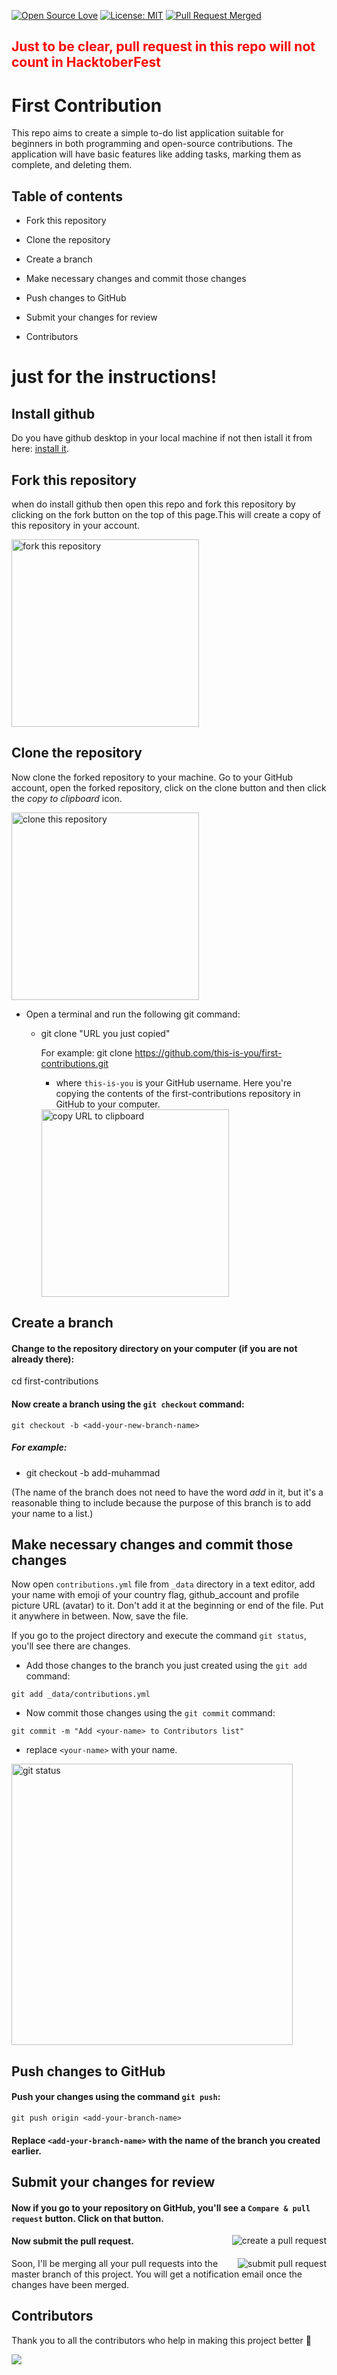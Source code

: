 [![Open Source Love](https://badges.frapsoft.com/os/v1/open-source.svg?v=103)](https://github.com/ellerbrock/open-source-badges/)
[![License: MIT](https://img.shields.io/badge/License-MIT-green.svg)](https://opensource.org/licenses/MIT)
[![Pull Request Merged](https://img.shields.io/github/issues-pr-closed/devncode/first-contributions)](https://github.com/devncode/first-contributions/pulls)

<h2 style="color: red">Just to be clear, pull request in this repo will not count in HacktoberFest</h2>

# First Contribution

This repo aims to create a simple to-do list application suitable for beginners in both programming and open-source contributions. The application will have basic features like adding tasks, marking them as complete, and deleting them.

## Table of contents

- Fork this repository

- Clone the repository

- Create a branch

- Make necessary changes and commit those changes

- Push changes to GitHub

- Submit your changes for review

- Contributors

# just for the instructions!

## Install github

Do you have github desktop in your local machine if not then istall it from here: [install it](https://help.github.com/articles/set-up-git/).

## Fork this repository

when do install github then open this repo and fork this repository by clicking on the fork button on the top of this page.This will create a copy of this repository in your account.

<img align="center" width="300" src="assets/fork.png" alt="fork this repository" />

## Clone the repository

Now clone the forked repository to your machine. Go to your GitHub account, open the forked repository, click on the clone button and then click the _copy to clipboard_ icon.

<img align="center" width="300" src="assets/clone.png" alt="clone this repository" />

- Open a terminal and run the following git command:

  - git clone "URL you just copied"

    For example:
    git clone https://github.com/this-is-you/first-contributions.git

    - where `this-is-you` is your GitHub username. Here you're copying the contents of the first-contributions repository in GitHub to your computer.

    <img align="center" width="300" src="assets/copy-to-clipboard.png" alt="copy URL to clipboard" />

## Create a branch

#### Change to the repository directory on your computer (if you are not already there):

cd first-contributions

#### Now create a branch using the `git checkout` command:

```
git checkout -b <add-your-new-branch-name>
```

##### For example:

- git checkout -b add-muhammad

(The name of the branch does not need to have the word _add_ in it, but it's a reasonable thing to include because the purpose of this branch is to add your name to a list.)

## Make necessary changes and commit those changes

Now open `contributions.yml` file from `_data` directory in a text editor, add your name with emoji of your country flag, github_account and profile picture URL (avatar) to it. Don't add it at the beginning or end of the file. Put it anywhere in between. Now, save the file.

If you go to the project directory and execute the command `git status`, you'll see there are changes.

- Add those changes to the branch you just created using the `git add` command:

```
git add _data/contributions.yml
```

- Now commit those changes using the `git commit` command:

```
git commit -m "Add <your-name> to Contributors list"
```

- replace `<your-name>` with your name.

<img align="center" width="450" src="assets/git-status.png" alt="git status" />

## Push changes to GitHub

#### Push your changes using the command `git push`:

```
git push origin <add-your-branch-name>
```

#### Replace `<add-your-branch-name>` with the name of the branch you created earlier.

## Submit your changes for review

#### Now if you go to your repository on GitHub, you'll see a `Compare & pull request` button. Click on that button.

<img style="float: right;" src="assets/compare-and-pull.png" alt="create a pull request" />

#### Now submit the pull request.

<img style="float: right;" src="assets/submit-pull-request.png" alt="submit pull request" />

Soon, I'll be merging all your pull requests into the master branch of this project. You will get a notification email once the changes have been merged.

## Contributors

Thank you to all the contributors who help in making this project better :raised_hands:

<a href="https://github.com/devncode/first-contributions/graphs/contributors">
  <img src="https://contributors-img.web.app/image?repo=devncode/first-contributions" />
</a>

